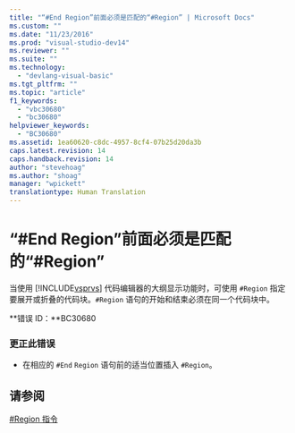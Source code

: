 ```yaml
---
title: "“#End Region”前面必须是匹配的“#Region” | Microsoft Docs"
ms.custom: ""
ms.date: "11/23/2016"
ms.prod: "visual-studio-dev14"
ms.reviewer: ""
ms.suite: ""
ms.technology: 
  - "devlang-visual-basic"
ms.tgt_pltfrm: ""
ms.topic: "article"
f1_keywords: 
  - "vbc30680"
  - "bc30680"
helpviewer_keywords: 
  - "BC30680"
ms.assetid: 1ea60620-c8dc-4957-8cf4-07b25d20da3b
caps.latest.revision: 14
caps.handback.revision: 14
author: "stevehoag"
ms.author: "shoag"
manager: "wpickett"
translationtype: Human Translation
---
```

# “#End Region”前面必须是匹配的“#Region”
当使用 [!INCLUDE[vsprvs](../../csharp/includes/vsprvs_md.md)] 代码编辑器的大纲显示功能时，可使用 `#Region` 指定要展开或折叠的代码块。`#Region` 语句的开始和结束必须在同一个代码块中。  
  
 **错误 ID：**BC30680  
  
### 更正此错误  
  
-   在相应的 `#End` `Region` 语句前的适当位置插入 `#Region`。  
  
## 请参阅  
 [\#Region 指令](../../visual-basic/language-reference/directives/region-directive.md)